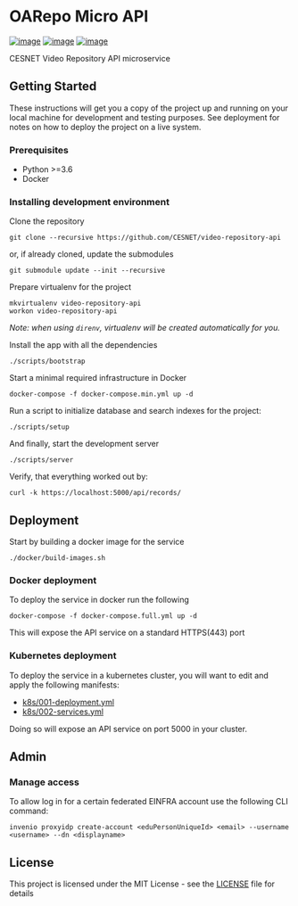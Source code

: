 # OARepo Micro API

[![image](https://img.shields.io/travis/CESNET/video-repository-api.svg)](https://travis-ci.org/CESNET/video-repository-api)
[![image](https://img.shields.io/coveralls/CESNET/video-repository-api.svg)](https://coveralls.io/r/CESNET/video-repository-api)
[![image](https://img.shields.io/github/license/CESNET/video-repository-api.svg)](https://github.com/CESNET/video-repository-api/blob/master/LICENSE)

CESNET Video Repository API microservice

## Getting Started

These instructions will get you a copy of the project up and running on your local machine for development and testing purposes. See deployment for notes on how to deploy the project on a live system.

### Prerequisites

- Python >=3.6
- Docker

### Installing development environment

Clone the repository
```
git clone --recursive https://github.com/CESNET/video-repository-api
```

or, if already cloned, update the submodules
```
git submodule update --init --recursive
```


Prepare virtualenv for the project
```
mkvirtualenv video-repository-api
workon video-repository-api
```
_Note: when using `direnv`, virtualenv will be created automatically for you._

Install the app with all the dependencies
```
./scripts/bootstrap
```

Start a minimal required infrastructure in Docker
```
docker-compose -f docker-compose.min.yml up -d
```

Run a script to initialize database and search indexes for the project:
```
./scripts/setup
```

And finally, start the development server
```
./scripts/server
```

Verify, that everything worked out by:
```
curl -k https://localhost:5000/api/records/
```

## Deployment

Start by building a docker image for the service
```
./docker/build-images.sh
```

### Docker deployment

To deploy the service in docker run the following
```
docker-compose -f docker-compose.full.yml up -d
```
This will expose the API service on a standard HTTPS(443) port

### Kubernetes deployment

To deploy the service in a kubernetes cluster, you will want to edit
and apply the following manifests:

- [k8s/001-deployment.yml](k8s/001-deployment.yml)
- [k8s/002-services.yml](k8s/002-services.yml)

Doing so will expose an API service on port 5000 in your cluster.

## Admin

### Manage access

To allow log in for a certain federated EINFRA account use the following CLI command:
```
invenio proxyidp create-account <eduPersonUniqueId> <email> --username <username> --dn <displayname>
```

## License

This project is licensed under the MIT License - see the [LICENSE](LICENSE) file for details
